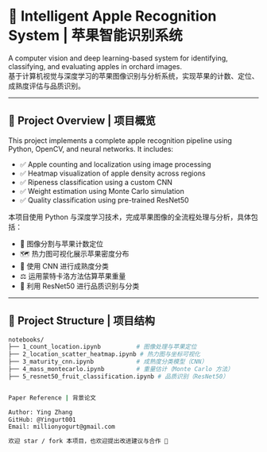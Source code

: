 # 🍎 Intelligent Apple Recognition System | 苹果智能识别系统

A computer vision and deep learning-based system for identifying, classifying, and evaluating apples in orchard images.  
基于计算机视觉与深度学习的苹果图像识别与分析系统，实现苹果的计数、定位、成熟度评估与品质识别。

---

## 📌 Project Overview | 项目概览

This project implements a complete apple recognition pipeline using Python, OpenCV, and neural networks. It includes:

- ✅ Apple counting and localization using image processing
- ✅ Heatmap visualization of apple density across regions
- ✅ Ripeness classification using a custom CNN
- ✅ Weight estimation using Monte Carlo simulation
- ✅ Quality classification using pre-trained ResNet50

本项目使用 Python 与深度学习技术，完成苹果图像的全流程处理与分析，具体包括：

- 🍏 图像分割与苹果计数定位
- 🗺 热力图可视化展示苹果密度分布
- 🎯 使用 CNN 进行成熟度分类
- ⚖️ 运用蒙特卡洛方法估算苹果重量
- 🧠 利用 ResNet50 进行品质识别与分类

---

## 🧱 Project Structure | 项目结构

```bash
notebooks/
├── 1_count_location.ipynb          # 图像处理与苹果定位
├── 2_location_scatter_heatmap.ipynb # 热力图与坐标可视化
├── 3_maturity_cnn.ipynb            # 成熟度分类模型（CNN）
├── 4_mass_montecarlo.ipynb         # 重量估计（Monte Carlo 方法）
├── 5_resnet50_fruit_classification.ipynb # 品质识别（ResNet50）


Paper Reference | 背景论文

Author: Ying Zhang
GitHub: @Yingurt001
Email: millionyogurt@gmail.com

欢迎 star / fork 本项目，也欢迎提出改进建议与合作 🙌

